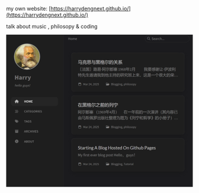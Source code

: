 my own website: [https://harrydengnext.github.io/](https://harrydengnext.github.io/)

talk about music , philosopy & coding


![图片描述（替代文本）](/assets/img/cover.png)